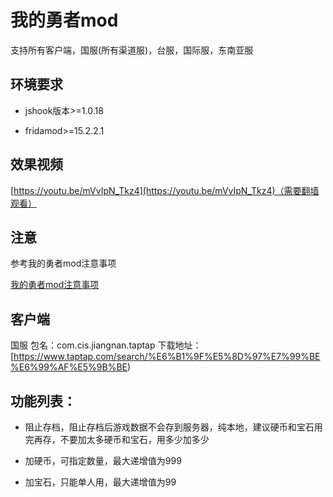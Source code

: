 # 我的勇者mod

支持所有客户端，国服(所有渠道服)，台服，国际服，东南亚服

## 环境要求

- jshook版本>=1.0.18

- fridamod>=15.2.2.1

## 效果视频

[https://youtu.be/mVvIpN_Tkz4](https://youtu.be/mVvIpN_Tkz4)（需要翻墙观看）

## 注意

参考我的勇者mod注意事项

[我的勇者mod注意事项](https://github.com/JsHook-Script-Repo/b24f695752b341f987a0342d6a74f263#%E6%B3%A8%E6%84%8F)

## 客户端

国服  包名：com.cis.jiangnan.taptap 下载地址：[https://www.taptap.com/search/%E6%B1%9F%E5%8D%97%E7%99%BE%E6%99%AF%E5%9B%BE)

## 功能列表：

- 阻止存档，阻止存档后游戏数据不会存到服务器，纯本地，建议硬币和宝石用完再存，不要加太多硬币和宝石，用多少加多少

- 加硬币，可指定数量，最大递增值为999

- 加宝石，只能单人用，最大递增值为99
